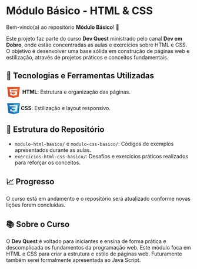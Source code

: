 # Módulo Básico - HTML & CSS


Bem-vindo(a) ao repositório **Módulo Básico**! 🎉

Este projeto faz parte do curso **Dev Quest** ministrado pelo canal **Dev em Dobro**, onde estão concentradas as aulas e exercícios sobre HTML e CSS. O objetivo é desenvolver uma base sólida em construção de páginas web e estilização, através de projetos práticos e conceitos fundamentais.



## 🚀 Tecnologias e Ferramentas Utilizadas

<img align="center" alt="HTML" height="30" width="40" src="https://raw.githubusercontent.com/devicons/devicon/master/icons/html5/html5-original.svg"> **HTML**: Estrutura e organização das páginas.

<img align="center" alt="CSS" height="30" width="40" src="https://raw.githubusercontent.com/devicons/devicon/master/icons/css3/css3-original.svg">**CSS**: Estilização e layout responsivo.



## 📂 Estrutura do Repositório

- `modulo-html-basico/` e `modulo-css-basico/`: Códigos de exemplos apresentados durante as aulas.
- `exercicios-html-css-basico/`: Desafios e exercícios práticos realizados para reforçar os conceitos.



## 📈 Progresso

O curso está em andamento e o repositório será atualizado conforme novas lições forem concluídas.



## 📚 Sobre o Curso

O **Dev Quest** é voltado para iniciantes e ensina de forma prática e descomplicada os fundamentos da programação web. Este módulo foca em HTML e CSS para criar a estrutura e estilo de páginas web. Futuramente também serei formalmente apresentada ao Java Script.
